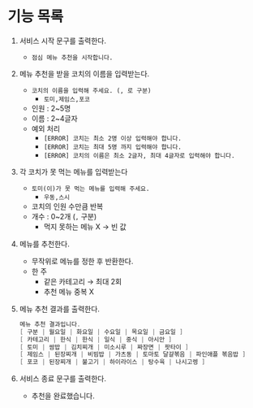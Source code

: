 # 기능 목록

1. 서비스 시작 문구를 출력한다.
    - `점심 메뉴 추천을 시작합니다.`
2. 메뉴 추천을 받을 코치의 이름을 입력받는다.
    - `코치의 이름을 입력해 주세요. (, 로 구분)`
        - `토미,제임스,포코`
    - 인원 : 2~5명
    - 이름 : 2~4글자
    - 예외 처리
        - `[ERROR] 코치는 최소 2명 이상 입력해야 합니다.`
        - `[ERROR] 코치는 최대 5명 까지 입력해야 합니다.`
        - `[ERROR] 코치의 이름은 최소 2글자, 최대 4글자로 입력해야 합니다.`
3. 각 코치가 못 먹는 메뉴를 입력받는다
    - `토미(이)가 못 먹는 메뉴를 입력해 주세요.`
        - `우동,스시`
    - 코치의 인원 수만큼 반복
    - 개수 : 0~2개 (`,` 구분)
        - 먹지 못하는 메뉴 X → 빈 값
4. 메뉴를 추천한다.
    - 무작위로 메뉴를 정한 후 반환한다.
    - 한 주
        - 같은 카테고리 → 최대 2회
        - 추천 메뉴 중복 X
5. 메뉴 추천 결과를 출력한다.

    ```java
    메뉴 추천 결과입니다.
    [ 구분 | 월요일 | 화요일 | 수요일 | 목요일 | 금요일 ]
    [ 카테고리 | 한식 | 한식 | 일식 | 중식 | 아시안 ]
    [ 토미 | 쌈밥 | 김치찌개 | 미소시루 | 짜장면 | 팟타이 ]
    [ 제임스 | 된장찌개 | 비빔밥 | 가츠동 | 토마토 달걀볶음 | 파인애플 볶음밥 ]
    [ 포코 | 된장찌개 | 불고기 | 하이라이스 | 탕수육 | 나시고렝 ]
    ```

6. 서비스 종료 문구를 출력한다.
    - 추천을 완료했습니다.